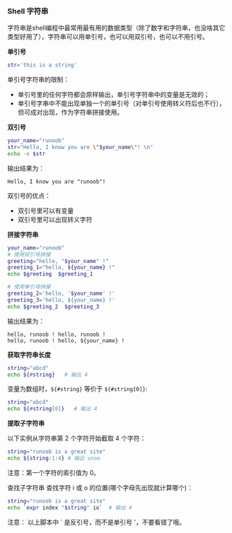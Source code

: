 ### Shell 字符串

字符串是shell编程中最常用最有用的数据类型（除了数字和字符串，也没啥其它类型好用了），字符串可以用单引号，也可以用双引号，也可以不用引号。

**单引号**

```bash
str='this is a string'
```

单引号字符串的限制：

- 单引号里的任何字符都会原样输出，单引号字符串中的变量是无效的；
- 单引号字串中不能出现单独一个的单引号（对单引号使用转义符后也不行），但可成对出现，作为字符串拼接使用。

**双引号**

```bash
your_name="runoob"
str="Hello, I know you are \"$your_name\"! \n"
echo -e $str
```

输出结果为：

```
Hello, I know you are "runoob"!
```

双引号的优点：

- 双引号里可以有变量
- 双引号里可以出现转义字符

**拼接字符串**

```bash
your_name="runoob"
# 使用双引号拼接
greeting="hello, "$your_name" !"
greeting_1="hello, ${your_name} !"
echo $greeting  $greeting_1

# 使用单引号拼接
greeting_2='hello, '$your_name' !'
greeting_3='hello, ${your_name} !'
echo $greeting_2  $greeting_3
```

输出结果为：

```
hello, runoob ! hello, runoob !
hello, runoob ! hello, ${your_name} !
```

**获取字符串长度**

```bash
string="abcd"
echo ${#string}   # 输出 4
```
变量为数组时，`${#string}` 等价于 `${#string[0]}`:

```bash
string="abcd"
echo ${#string[0]}   # 输出 4
```

**提取子字符串**

以下实例从字符串第 2 个字符开始截取 4 个字符：

```bash
string="runoob is a great site"
echo ${string:1:4} # 输出 unoo
```
注意：第一个字符的索引值为 0。

查找子字符串
查找字符 i 或 o 的位置(哪个字母先出现就计算哪个)：

```bash
string="runoob is a great site"
echo `expr index "$string" io`  # 输出 4
```

注意： 以上脚本中 \` 是反引号，而不是单引号 '，不要看错了哦。
